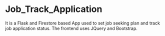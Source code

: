 # Job_Track_Application
It is a Flask and Firestore based App used to set job seeking plan and track job application status. The frontend uses JQuery and Bootstrap.
